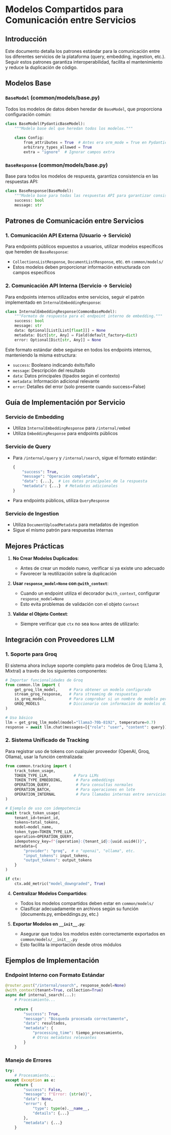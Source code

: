# Modelos Compartidos para Comunicación entre Servicios

## Introducción

Este documento detalla los patrones estándar para la comunicación entre los diferentes servicios de la plataforma (query, embedding, ingestion, etc.). Seguir estos patrones garantiza interoperabilidad, facilita el mantenimiento y reduce la duplicación de código.

## Modelos Base

### `BaseModel` (common/models/base.py)

Todos los modelos de datos deben heredar de `BaseModel`, que proporciona configuración común:

```python
class BaseModel(PydanticBaseModel):
    """Modelo base del que heredan todos los modelos."""
    
    class Config:
        from_attributes = True  # Antes era orm_mode = True en Pydantic V1
        arbitrary_types_allowed = True
        extra = "ignore"  # Ignorar campos extra
```

### `BaseResponse` (common/models/base.py)

Base para todos los modelos de respuesta, garantiza consistencia en las respuestas API:

```python
class BaseResponse(BaseModel):
    """Modelo base para todas las respuestas API para garantizar consistencia."""
    success: bool
    message: str
```

## Patrones de Comunicación entre Servicios

### 1. Comunicación API Externa (Usuario → Servicio)

Para endpoints públicos expuestos a usuarios, utilizar modelos específicos que hereden de `BaseResponse`:

- `CollectionsListResponse`, `DocumentListResponse`, etc. en `common/models/`
- Estos modelos deben proporcionar información estructurada con campos específicos

### 2. Comunicación API Interna (Servicio → Servicio)

Para endpoints internos utilizados entre servicios, seguir el patrón implementado en `InternalEmbeddingResponse`:

```python
class InternalEmbeddingResponse(CommonBaseModel):
    """Formato de respuesta para el endpoint interno de embedding."""
    success: bool
    message: str
    data: Optional[List[List[float]]] = None
    metadata: Dict[str, Any] = Field(default_factory=dict)
    error: Optional[Dict[str, Any]] = None
```

Este formato estándar debe seguirse en todos los endpoints internos, manteniendo la misma estructura:

- `success`: Booleano indicando éxito/fallo
- `message`: Descripción del resultado
- `data`: Datos principales (tipados según el contexto)
- `metadata`: Información adicional relevante
- `error`: Detalles del error (solo presente cuando success=False)

## Guía de Implementación por Servicio

### Servicio de Embedding

- Utiliza `InternalEmbeddingResponse` para `/internal/embed`
- Utiliza `EmbeddingResponse` para endpoints públicos

### Servicio de Query

- Para `/internal/query` y `/internal/search`, sigue el formato estándar:
  ```python
  {
      "success": True,
      "message": "Operación completada",
      "data": {...},  # Los datos principales de la respuesta
      "metadata": {...}  # Metadatos adicionales
  }
  ```
- Para endpoints públicos, utiliza `QueryResponse`

### Servicio de Ingestion

- Utiliza `DocumentUploadMetadata` para metadatos de ingestion
- Sigue el mismo patrón para respuestas internas

## Mejores Prácticas

1. **No Crear Modelos Duplicados**:
   - Antes de crear un modelo nuevo, verificar si ya existe uno adecuado
   - Favorecer la reutilización sobre la duplicación

2. **Usar `response_model=None` con `@with_context`**:
   - Cuando un endpoint utiliza el decorador `@with_context`, configurar `response_model=None`
   - Esto evita problemas de validación con el objeto `Context`

3. **Validar el Objeto Context**:
   - Siempre verificar que `ctx` no sea `None` antes de utilizarlo:

## Integración con Proveedores LLM

### 1. Soporte para Groq

El sistema ahora incluye soporte completo para modelos de Groq (Llama 3, Mixtral) a través de los siguientes componentes:

```python
# Importar funcionalidades de Groq
from common.llm import (
    get_groq_llm_model,     # Para obtener un modelo configurado
    stream_groq_response,   # Para streaming de respuestas
    is_groq_model,          # Para comprobar si un nombre de modelo pertenece a Groq
    GROQ_MODELS             # Diccionario con información de modelos disponibles
)

# Uso básico
llm = get_groq_llm_model(model="llama3-70b-8192", temperature=0.7)
response = await llm.chat(messages=[{"role": "user", "content": query}])
```

### 2. Sistema Unificado de Tracking

Para registrar uso de tokens con cualquier proveedor (OpenAI, Groq, Ollama), usar la función centralizada:

```python
from common.tracking import (
    track_token_usage,
    TOKEN_TYPE_LLM,           # Para LLMs
    TOKEN_TYPE_EMBEDDING,      # Para embeddings
    OPERATION_QUERY,           # Para consultas normales
    OPERATION_BATCH,           # Para operaciones en lote
    OPERATION_INTERNAL         # Para llamadas internas entre servicios
)

# Ejemplo de uso con idempotencia
await track_token_usage(
    tenant_id=tenant_id,
    tokens=total_tokens,
    model=model_name,
    token_type=TOKEN_TYPE_LLM,
    operation=OPERATION_QUERY,
    idempotency_key=f"{operation}:{tenant_id}:{uuid.uuid4()}",
    metadata={
        "provider": "groq",  # o "openai", "ollama", etc.
        "input_tokens": input_tokens,
        "output_tokens": output_tokens
    }
)
```
   ```python
   if ctx:
       ctx.add_metric("model_downgraded", True)
   ```

4. **Centralizar Modelos Compartidos**:
   - Todos los modelos compartidos deben estar en `common/models/`
   - Clasificar adecuadamente en archivos según su función (documents.py, embeddings.py, etc.)

5. **Exportar Modelos en `__init__.py`**:
   - Asegurar que todos los modelos estén correctamente exportados en `common/models/__init__.py`
   - Esto facilita la importación desde otros módulos

## Ejemplos de Implementación

### Endpoint Interno con Formato Estándar

```python
@router.post("/internal/search", response_model=None)
@with_context(tenant=True, collection=True)
async def internal_search(...):
    # Procesamiento...
    
    return {
        "success": True,
        "message": "Búsqueda procesada correctamente",
        "data": resultados,
        "metadata": {
            "processing_time": tiempo_procesamiento,
            # Otros metadatos relevantes
        }
    }
```

### Manejo de Errores

```python
try:
    # Procesamiento...
except Exception as e:
    return {
        "success": False,
        "message": f"Error: {str(e)}",
        "data": None,
        "error": {
            "type": type(e).__name__,
            "details": {...}
        },
        "metadata": {...}
    }
```
